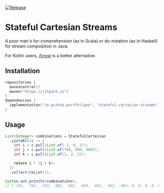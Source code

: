 [![Release](https://jitpack.io/v/io.github.portfoligno/stateful-cartesian-streams.svg)](
  https://jitpack.io/#io.github.portfoligno/stateful-cartesian-streams
)

Stateful Cartesian Streams
===
A poor man's for-comprehension (as in Scala) or do-notation (as in Haskell) for stream composition in Java.

For Kotlin users, [Λrrow](https://arrow-kt.io/docs/patterns/monad_comprehensions/) is a better alternative.

## Installation

```kts
repositories {
  mavenCentral()
  maven("https://jitpack.io")
}
dependencies {
  implementation("io.github.portfoligno", "stateful-cartesian-streams", VERSION)
}
```

## Usage

```java
List<Integer> combinations = StatefulCartesian
  .yieldAll(c -> {
    int i = c.pull(List.of(-1, 0, 1));
    int j = c.pull(List.of(700, 800, 900));
    int k = c.pull(List.of(1, 2, 3));

    return i * (j + k);
  })
  .collect(toList());

System.out.println(combinations);
// [-701, -702, -703, -801, -802, -803, -901, -902, -903, 0, 0, 0, 0, 0, 0, 0, 0, 0, 701, 702, 703, 801, 802, 803, 901, 902, 903]
```

